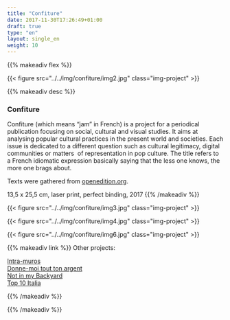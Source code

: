 ```yaml
---
title: "Confiture"
date: 2017-11-30T17:26:49+01:00
draft: true
type: "en"
layout: single_en
weight: 10
---
```


{{% makeadiv flex %}}

{{< figure src="../../img/confiture/img2.jpg" class="img-project" >}}

{{% makeadiv desc %}}
### Confiture

Confiture (which means “jam” in French) is a project for a periodical publication focusing on social, cultural and visual studies. It aims at analysing popular cultural practices in the present world and societies. 
Each issue is dedicated to a different question such as cultural legitimacy, digital communities or matters  of representation in pop culture.
The title refers to a French idiomatic expression basically saying that the less one knows, the more one brags about.

Texts were gathered from [openedition.org](http://www.openedition.org/).

13,5 x 25,5 cm, laser print, perfect binding, 2017
{{% /makeadiv %}}

{{< figure src="../../img/confiture/img3.jpg" class="img-project" >}}

{{< figure src="../../img/confiture/img4.jpg" class="img-project" >}}

{{< figure src="../../img/confiture/img6.jpg" class="img-project" >}}

{{% makeadiv link %}}
Other projects:

[Intra-muros](http://www.carolinesorin.com/en/intramuros)  
[Donne-moi tout ton argent](http://www.carolinesorin.com/en/argent)  
[Not in my Backyard](http://www.carolinesorin.com/en/backyard)  
[Top 10 Italia](http://www.carolinesorin.com/en/italia)  

{{% /makeadiv %}}

{{% /makeadiv %}}